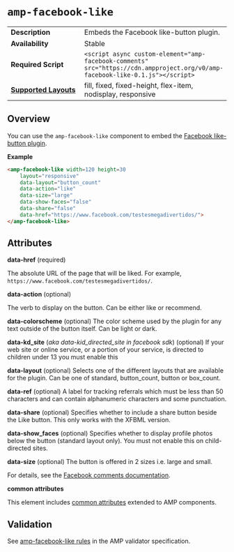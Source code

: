 <!---
Copyright 2015 The AMP HTML Authors. All Rights Reserved.

Licensed under the Apache License, Version 2.0 (the "License");
you may not use this file except in compliance with the License.
You may obtain a copy of the License at

      http://www.apache.org/licenses/LICENSE-2.0

Unless required by applicable law or agreed to in writing, software
distributed under the License is distributed on an "AS-IS" BASIS,
WITHOUT WARRANTIES OR CONDITIONS OF ANY KIND, either express or implied.
See the License for the specific language governing permissions and
limitations under the License.
-->

# <a name="amp-facebook-like"></a> `amp-facebook-like`

<table>
  <tr>
    <td width="40%"><strong>Description</strong></td>
    <td>Embeds the Facebook like-button plugin.</td>
  </tr>
  <tr>
    <td width="40%"><strong>Availability</strong></td>
    <td>Stable</td>
  </tr>
  <tr>
    <td width="40%"><strong>Required Script</strong></td>
    <td><code>&lt;script async custom-element="amp-facebook-comments" src="https://cdn.ampproject.org/v0/amp-facebook-like-0.1.js">&lt;/script></code></td>
  </tr>
  <tr>
    <td class="col-fourty"><strong><a href="https://www.ampproject.org/docs/guides/responsive/control_layout.html">Supported Layouts</a></strong></td>
    <td>fill, fixed, fixed-height, flex-item, nodisplay, responsive</td>
  </tr>
</table>

## Overview

You can use the `amp-facebook-like` component to embed the [Facebook like-button plugin](https://developers.facebook.com/docs/plugins/like-button).

**Example**

```html
<amp-facebook-like width=120 height=30
    layout="responsive"
    data-layout="button_count"
    data-action="like"
    data-size="large"
    data-show-faces="false"
    data-share="false"
    data-href="https://www.facebook.com/testesmegadivertidos/">
</amp-facebook-like>
```
## Attributes

**data-href** (required)

The absolute URL of the page that will be liked. For example, `https://www.facebook.com/testesmegadivertidos/`.

**data-action** (optional)

The verb to display on the button. Can be either like or recommend.

**data-colorscheme** (optional)
The color scheme used by the plugin for any text outside of the button itself. Can be light or dark.

**data-kd_site** (*aka data-kid_directed_site in facebook sdk*) (optional)
If your web site or online service, or a portion of your service, is directed to children under 13 you must enable this

**data-layout** (optional)
Selects one of the different layouts that are available for the plugin. Can be one of standard, button_count, button or box_count.

**data-ref** (optional)
A label for tracking referrals which must be less than 50 characters and can contain alphanumeric characters and some punctuation.

**data-share** (optional)
Specifies whether to include a share button beside the Like button. This only works with the XFBML version.

**data-show_faces** (optional)
Specifies whether to display profile photos below the button (standard layout only). You must not enable this on child-directed sites.

**data-size** (optional)
The button is offered in 2 sizes i.e. large and small.

For details, see the [Facebook comments documentation](https://developers.facebook.com/docs/plugins/like-button?locale=en_US#settings).

**common attributes**

This element includes [common attributes](https://www.ampproject.org/docs/reference/common_attributes) extended to AMP components.

## Validation

See [amp-facebook-like rules](https://github.com/ampproject/amphtml/blob/master/extensions/amp-facebook-like/0.1/validator-amp-facebook-like.protoascii) in the AMP validator specification.
